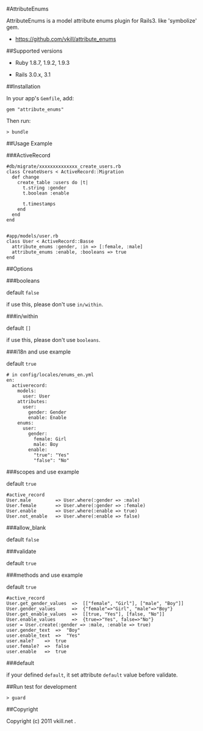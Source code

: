#AttributeEnums

AttributeEnums is a model attribute enums plugin for Rails3. like 'symbolize' gem.

* https://github.com/vkill/attribute_enums

##Supported versions

* Ruby 1.8.7, 1.9.2, 1.9.3

* Rails 3.0.x, 3.1


##Installation

In your app's `Gemfile`, add:

    gem "attribute_enums"

Then run:

    > bundle


##Usage Example

###ActiveRecord

    #db/migrate/xxxxxxxxxxxxxx_create_users.rb
    class CreateUsers < ActiveRecord::Migration
      def change
        create_table :users do |t|
          t.string :gender
          t.boolean :enable

          t.timestamps
        end
      end
    end


    #app/models/user.rb
    class User < ActiveRecord::Basse
      attribute_enums :gender, :in => [:female, :male]
      attribute_enums :enable, :booleans => true
    end


##Options

###booleans

default `false`

if use this, please don't use `in/within`.

###in/within

default `[]`

if use this, please don't use `booleans`.

###i18n and use example

default `true`

    # in config/locales/enums_en.yml
    en:
      activerecord:
        models:
          user: User
        attributes:
          user:
            gender: Gender
            enable: Enable
        enums:
          user:
            gender:
              female: Girl
              male: Boy
            enable:
              "true": "Yes"
              "false": "No"

###scopes and use example

default `true`

    #active_record
    User.male         => User.where(:gender => :male)
    User.female       => User.where(:gender => :female)
    User.enable       => User.where(:enable => true)
    User.not_enable   => User.where(:enable => false)

###allow_blank

default `false`

###validate

default `true`

###methods and use example

default `true`

    #active_record
    User.get_gender_values  =>  [["female", "Girl"], ["male", "Boy"]]
    User.gender_values      =>  {"female"=>"Girl", "male"=>"Boy"}
    User.get_enable_values  =>  [[true, "Yes"], [false, "No"]]
    User.enable_values      =>  {true=>"Yes", false=>"No"}
    user = User.create(:gender => :male, :enable => true)
    user.gender_text  =>  "Boy"
    user.enable_text  =>  "Yes"
    user.male?    =>  true
    user.female?  =>  false
    user.enable   =>  true

###default

if your defined `default`, it set attribute `default` value before validate.


##Run test for development

    > guard


##Copyright

Copyright (c) 2011 vkill.net .

